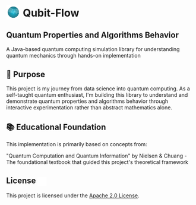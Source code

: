 <h1>
  <img src="logo.png" alt="Qubit-Flow Logo" width="38" style="vertical-align: sub;">
  Qubit-Flow
</h1>

## Quantum Properties and Algorithms Behavior

A Java-based quantum computing simulation library for understanding quantum mechanics through hands-on implementation

## 🎯 Purpose
This project is my journey from data science into quantum computing. As a self-taught quantum enthusiast, I'm building this library to understand and demonstrate quantum properties and algorithms behavior through interactive experimentation rather than abstract mathematics alone.

## 📚 Educational Foundation
This implementation is primarily based on concepts from:

"Quantum Computation and Quantum Information" by Nielsen & Chuang - The foundational textbook that guided this project's theoretical framework

## License <img src="law-24.svg" color=#fff width="24" style="vertical-align: middle;">

This project is licensed under the [Apache 2.0 License](LICENSE).

